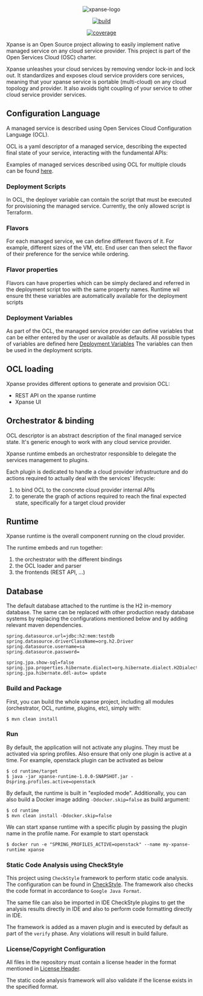 <p align='center'>
    <img src="static/full-logo.png" alt='xpanse-logo' style='align-content: center'>
</p>
<p align='center'>
<a href="https://github.com/eclipse-xpanse/xpanse/actions/workflows/xpanse.yml" target="_blank">
    <img src="https://github.com/eclipse-xpanse/xpanse/actions/workflows/xpanse.yml/badge.svg" alt="build">
</a>
</p>
<p align='center'>
  <a href="https://github.com/openservicescloud/xpanse-1000/actions/workflows/coverage.yml" target="_blank">
    <img src="https://img.shields.io/endpoint?url=https://gist.githubusercontent.com/eclipse-xpanse-bot/3d9c022b98734fbf615c21136abe4add/raw/gistfile1.txt" alt="coverage">
  </a>
</p>

Xpanse is an Open Source project allowing to easily implement native managed
service on any cloud service provider. This project is part of the Open Services Cloud (OSC) charter.

Xpanse unleashes your cloud services by removing vendor lock-in and lock out.
It standardizes and exposes cloud service providers core services, meaning
that your xpanse service is portable (multi-cloud) on any cloud topology and
provider. It also avoids tight coupling of your service to other cloud service
provider services.

## Configuration Language

A managed service is described using Open Services Cloud Configuration Language
(OCL).

OCL is a yaml descriptor of a managed service, describing the expected final
state of your service, interacting with the fundamental APIs:

Examples of managed services described using OCL for multiple clouds can be found [here](samples).

### Deployment Scripts

In OCL, the deployer variable can contain the script that must be executed for provisioning the managed service.
Currently, the only allowed script is Terraform.

### Flavors

For each managed service, we can define different flavors of it. For example, different sizes of the VM, etc.
End user can then select the flavor of their preference for the service while ordering.

### Flavor properties

Flavors can have properties which can be simply declared and referred in the deployment script too with the same
property
names.
Runtime wil ensure tht these variables are automatically available for the deployment scripts

### Deployment Variables

As part of the OCL, the managed service provider can define variables that can be either entered by the user or
available as defaults.
All possible types of variables are defined
here [Deployment Variables](modules/models/src/main/java/org/eclipse/xpanse/modules/models/resource/DeployVariable.java)
The variables can then be used in the deployment scripts.

## OCL loading

Xpanse provides different options to generate and provision OCL:

* REST API on the xpanse runtime
* Xpanse UI

## Orchestrator & binding

OCL descriptor is an abstract description of the final managed service state.
It's generic enough to work with any cloud service provider.

Xpanse runtime embeds an orchestrator responsible to delegate the services
management to plugins.

Each plugin is dedicated to handle a cloud provider infrastructure and do
actions required to actually deal with the services' lifecycle:

1. to bind OCL to the concrete cloud provider internal APIs
2. to generate the graph of actions required to reach the final expected state,
   specifically for a target cloud provider

## Runtime

Xpanse runtime is the overall component running on the cloud provider.

The runtime embeds and run together:

1. the orchestrator with the different bindings
2. the OCL loader and parser
3. the frontends (REST API, ...)

## Database

The default database attached to the runtime is the H2 in-memory database.
The same can be replaced with other production ready database systems by
replacing the configurations mentioned below and by adding relevant maven
dependencies.

```
spring.datasource.url=jdbc:h2:mem:testdb
spring.datasource.driverClassName=org.h2.Driver
spring.datasource.username=sa
spring.datasource.password=

spring.jpa.show-sql=false
spring.jpa.properties.hibernate.dialect=org.hibernate.dialect.H2Dialect
spring.jpa.hibernate.ddl-auto= update
```

### Build and Package

First, you can build the whole xpanse project, including all modules
(orchestrator, OCL, runtime, plugins, etc), simply with:

```shell
$ mvn clean install
```

### Run

By default, the application will not activate any plugins. They must be
activated via spring profiles. Also ensure that only one plugin is active at a
time. For example, openstack plugin can be activated as below

```shell
$ cd runtime/target
$ java -jar xpanse-runtime-1.0.0-SNAPSHOT.jar -Dspring.profiles.active=openstack
```

By default, the runtime is built in "exploded mode". Additionally, you can also
build a Docker image adding `-Ddocker.skip=false` as build argument:

```shell
$ cd runtime
$ mvn clean install -Ddocker.skip=false
```

We can start xpanse runtime with a specific plugin by passing the plugin name
in the profile name. For example to start openstack

```shell
$ docker run -e "SPRING_PROFILES_ACTIVE=openstack" --name my-xpanse-runtime xpanse
```

### Static Code Analysis using CheckStyle

This project using `CheckStyle` framework to perform static code analysis. The
configuration can be found in [CheckStyle](checkstyle.xml). The framework also
checks the code format in accordance to `Google Java Format`.

The same file can also be imported in IDE CheckStyle plugins to get the
analysis results directly in IDE and also to perform code formatting directly
in IDE.

The framework is added as a maven plugin and is executed by default as part of
the `verify` phase. Any violations will result in build failure.

### License/Copyright Configuration

All files in the repository must contain a license header in the format
mentioned in [License Header](license.header).

The static code analysis framework will also validate if the license exists in
the specified format.
